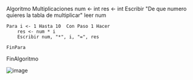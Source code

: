 Algoritmo Multiplicaciones
	num <- int
	res <- int
	Escribir "De que numero quieres la tabla de multiplicar"
	leer num
	
	Para i <- 1 Hasta 10  Con Paso 1 Hacer
		res <- num * i
		Escribir num, "*", i, "=", res
		
	FinPara
	
	
FinAlgoritmo


![image](https://user-images.githubusercontent.com/61428623/196010491-82a08bc2-04a5-47b8-8d80-447004f6e46e.png)
